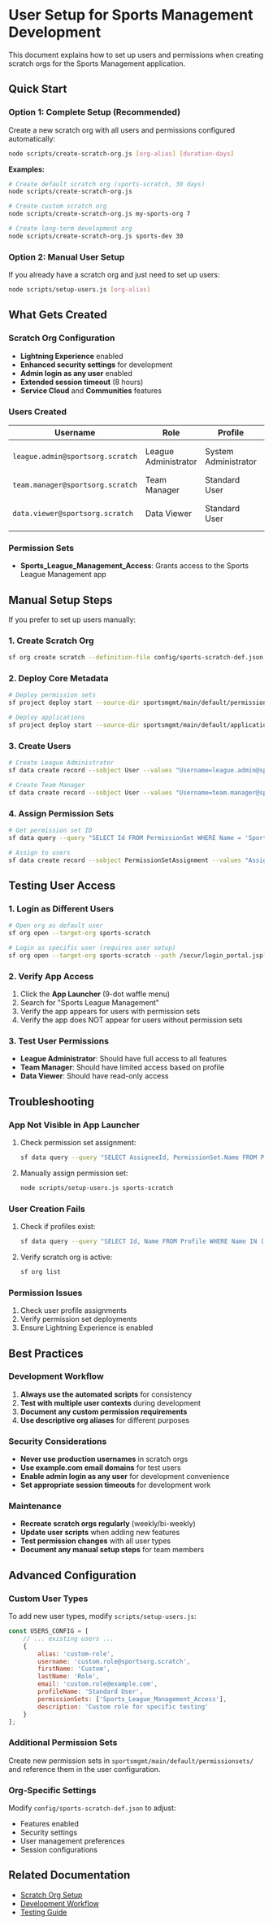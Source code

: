 # User Setup for Sports Management Development

This document explains how to set up users and permissions when creating scratch orgs for the Sports Management application.

## Quick Start

### Option 1: Complete Setup (Recommended)
Create a new scratch org with all users and permissions configured automatically:

```bash
node scripts/create-scratch-org.js [org-alias] [duration-days]
```

**Examples:**
```bash
# Create default scratch org (sports-scratch, 30 days)
node scripts/create-scratch-org.js

# Create custom scratch org
node scripts/create-scratch-org.js my-sports-org 7

# Create long-term development org
node scripts/create-scratch-org.js sports-dev 30
```

### Option 2: Manual User Setup
If you already have a scratch org and just need to set up users:

```bash
node scripts/setup-users.js [org-alias]
```

## What Gets Created

### Scratch Org Configuration
- **Lightning Experience** enabled
- **Enhanced security settings** for development
- **Admin login as any user** enabled
- **Extended session timeout** (8 hours)
- **Service Cloud** and **Communities** features

### Users Created

| Username | Role | Profile | Permissions | Purpose |
|----------|------|---------|-------------|---------|
| `league.admin@sportsorg.scratch` | League Administrator | System Administrator | Full access + Sports app | Primary admin user |
| `team.manager@sportsorg.scratch` | Team Manager | Standard User | Sports app access | Limited team management |
| `data.viewer@sportsorg.scratch` | Data Viewer | Standard User | Read-only | Testing access controls |

### Permission Sets
- **Sports_League_Management_Access**: Grants access to the Sports League Management app

## Manual Setup Steps

If you prefer to set up users manually:

### 1. Create Scratch Org
```bash
sf org create scratch --definition-file config/sports-scratch-def.json --alias sports-scratch --duration-days 30 --set-default
```

### 2. Deploy Core Metadata
```bash
# Deploy permission sets
sf project deploy start --source-dir sportsmgmt/main/default/permissionsets --target-org sports-scratch

# Deploy applications
sf project deploy start --source-dir sportsmgmt/main/default/applications --target-org sports-scratch
```

### 3. Create Users
```bash
# Create League Administrator
sf data create record --sobject User --values "Username=league.admin@sportsorg.scratch FirstName=League LastName=Administrator Email=league.admin@example.com ProfileId=[SYSTEM_ADMIN_PROFILE_ID] Alias=league-admin TimeZoneSidKey=America/New_York LocaleSidKey=en_US EmailEncodingKey=UTF-8 LanguageLocaleKey=en_US" --target-org sports-scratch

# Create Team Manager
sf data create record --sobject User --values "Username=team.manager@sportsorg.scratch FirstName=Team LastName=Manager Email=team.manager@example.com ProfileId=[STANDARD_USER_PROFILE_ID] Alias=team-mgr TimeZoneSidKey=America/New_York LocaleSidKey=en_US EmailEncodingKey=UTF-8 LanguageLocaleKey=en_US" --target-org sports-scratch
```

### 4. Assign Permission Sets
```bash
# Get permission set ID
sf data query --query "SELECT Id FROM PermissionSet WHERE Name = 'Sports_League_Management_Access'" --target-org sports-scratch

# Assign to users
sf data create record --sobject PermissionSetAssignment --values "AssigneeId=[USER_ID] PermissionSetId=[PERMISSION_SET_ID]" --target-org sports-scratch
```

## Testing User Access

### 1. Login as Different Users
```bash
# Open org as default user
sf org open --target-org sports-scratch

# Login as specific user (requires user setup)
sf org open --target-org sports-scratch --path /secur/login_portal.jsp?un=league.admin@sportsorg.scratch
```

### 2. Verify App Access
1. Click the **App Launcher** (9-dot waffle menu)
2. Search for "Sports League Management"
3. Verify the app appears for users with permission sets
4. Verify the app does NOT appear for users without permission sets

### 3. Test User Permissions
- **League Administrator**: Should have full access to all features
- **Team Manager**: Should have limited access based on profile
- **Data Viewer**: Should have read-only access

## Troubleshooting

### App Not Visible in App Launcher
1. Check permission set assignment:
   ```bash
   sf data query --query "SELECT AssigneeId, PermissionSet.Name FROM PermissionSetAssignment WHERE PermissionSet.Name = 'Sports_League_Management_Access'" --target-org sports-scratch
   ```

2. Manually assign permission set:
   ```bash
   node scripts/setup-users.js sports-scratch
   ```

### User Creation Fails
1. Check if profiles exist:
   ```bash
   sf data query --query "SELECT Id, Name FROM Profile WHERE Name IN ('System Administrator', 'Standard User')" --target-org sports-scratch
   ```

2. Verify scratch org is active:
   ```bash
   sf org list
   ```

### Permission Issues
1. Check user profile assignments
2. Verify permission set deployments
3. Ensure Lightning Experience is enabled

## Best Practices

### Development Workflow
1. **Always use the automated scripts** for consistency
2. **Test with multiple user contexts** during development
3. **Document any custom permission requirements**
4. **Use descriptive org aliases** for different purposes

### Security Considerations
- **Never use production usernames** in scratch orgs
- **Use example.com email domains** for test users
- **Enable admin login as any user** for development convenience
- **Set appropriate session timeouts** for development work

### Maintenance
- **Recreate scratch orgs regularly** (weekly/bi-weekly)
- **Update user scripts** when adding new features
- **Test permission changes** with all user types
- **Document any manual setup steps** for team members

## Advanced Configuration

### Custom User Types
To add new user types, modify `scripts/setup-users.js`:

```javascript
const USERS_CONFIG = [
    // ... existing users ...
    {
        alias: 'custom-role',
        username: 'custom.role@sportsorg.scratch',
        firstName: 'Custom',
        lastName: 'Role',
        email: 'custom.role@example.com',
        profileName: 'Standard User',
        permissionSets: ['Sports_League_Management_Access'],
        description: 'Custom role for specific testing'
    }
];
```

### Additional Permission Sets
Create new permission sets in `sportsmgmt/main/default/permissionsets/` and reference them in the user configuration.

### Org-Specific Settings
Modify `config/sports-scratch-def.json` to adjust:
- Features enabled
- Security settings
- User management preferences
- Session configurations

## Related Documentation
- [Scratch Org Setup](SCRATCH_ORG_SETUP.md)
- [Development Workflow](DEVELOPMENT_WORKFLOW.md)
- [Testing Guide](TESTING_GUIDE.md) 